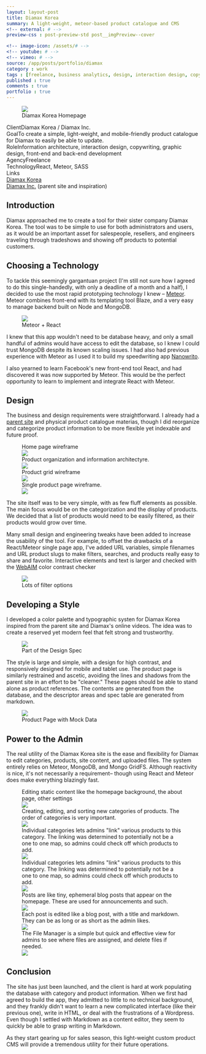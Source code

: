 ```yaml
---
layout: layout-post
title: Diamax Korea
summary: A light-weight, meteor-based product catalogue and CMS
<!-- external: # -->
preview-css : post-preview-std post__imgPreview--cover

<!-- image-icon: /assets/# -->
<!-- youtube: # -->
<!-- vimeo: # -->
source: /app/posts/portfolio/diamax
category : work
tags : [freelance, business analytics, design, interaction design, copywriting, development, full-stack]
published : true
comments : true
portfolio : true
---
```



<figure class="figure-wide">
  <img src="{{page.source}}/header.jpg">
<figcaption>Diamax Korea Homepage</figcaption>
</figure>


<div class="callout">
  <div class="callout--row">
     <span class="title">Client</span><span class="content">Diamax Korea / Diamax Inc.</span>
  </div>

  <div class="callout--row">
     <span class="title">Goal</span><span class="content">To create a simple, light-weight, and mobile-friendly product catalogue for Diamax to easily be able to update. </span>
  </div>

  <div class="callout--row">
     <span class="title">Role</span><span class="content">Information architecture, interaction design, copywriting, graphic design, front-end and back-end development</span>
  </div>

  <div class="callout--row">
     <span class="title">Agency</span><span class="content">Freelance</span>
  </div>

  <div class="callout--row">
     <span class="title">Technology</span><span class="content">React, Meteor, SASS</span>
  </div>

  <div class="callout--row">
     <span class="title">Links</span>
     <span class="content">
      <div><a href="http://diamaxkorea.com">Diamax Korea</a></div>
      <div><a href="http://diamaxinc.com">Diamax Inc.</a> (parent site and inspiration)</div>
    </span>
  </div>

</div>


## Introduction

Diamax approached me to create a tool for their sister company Diamax Korea. The tool was to be simple to use for both administrators and users, as it would be an important asset for salespeople, resellers, and engineers traveling through tradeshows and showing off products to potential customers. 



## Choosing a Technology

To tackle this seemingly gargantuan project (I'm still not sure how I agreed to do this single-handedly, with only a deadline of a month and a half), I decided to use the most rapid prototyping technology I knew – [Meteor](http://meteor.com). Meteor combines front-end with its templating tool Blaze, and a very easy to manage backend built on Node and MongoDB.

<figure class="figure-wide margin_bottom">
  <img src="{{page.source}}/meteorreact.png">
<figcaption>Meteor + React</figcaption>
</figure>

I knew that this app wouldn't need to be database heavy, and only a small handful of admins would have access to edit the database, so I knew I could trust MongoDB despite its known scaling issues. I had also had previous experience with Meteor as I used it to build my speedwriting app [Nanowrito](/blog/2014/02/nanowrito.html).

I also yearned to learn Facebook's new front-end tool React, and had discovered it was now supported by Meteor. This would be the perfect opportunity to learn to implement and integrate React with Meteor.






## Design

The business and design requirements were straightforward. I already had a [parent site](http://diamaxinc.com) and physical product catalogue materias, though I did reorganize and categorize product information to be more flexible yet indexable and future proof.

<figure class="figure-wide figure-frame margin_bottom_x2 ">
  <div class="royalSlider rsMinW show-adjacent slider royal-500">
    <div class="rsContent">
      <img class="rsImg" src="{{page.source}}/wf_home.png" alt="" >
      <div class="rsCaption">Home page wireframe</div>
      <img src="{{page.source}}/wf_home_sm.png" class="rsTmb" />
    </div>
    <div class="rsContent">
      <img class="rsImg" src="{{page.source}}/wf_notes.png" alt="" >
      <div class="rsCaption">Product organization and information architectyre.</div>
      <img src="{{page.source}}/wf_notes_sm.png" class="rsTmb" />
    </div>
    <div class="rsContent">
      <img class="rsImg" src="{{page.source}}/wf_products.png" alt="" >
      <div class="rsCaption">Product grid wireframe</div>
      <img src="{{page.source}}/wf_products_sm.jpg" class="rsTmb" />
    </div>
    <div class="rsContent">
      <img class="rsImg" src="{{page.source}}/wf_product.png" alt="" >
      <div class="rsCaption">Single product page wireframe.</div>
      <img src="{{page.source}}/wf_product_sm.png" class="rsTmb" />
    </div>
  </div>
</figure>

The site itself was to be very simple, with as few fluff elements as possible. The main focus would be on the categorization and the display of products. We decided that a list of products would need to be easily filtered, as their products would grow over time.

Many small design and engineering tweaks have been added to increase the usability of the tool. For example, to offset the drawbacks of a React/Meteor single page app, I've added URL variables, simple filenames and URL product slugs to make filters, searches, and products really easy to share and favorite. Interactive elements and text is larger and checked with the [WebAIM](http://webaim.org/resources/contrastchecker/) color contrast checker

<figure class="figure-wide margin_bottom">
  <img src="{{page.source}}/product_1_half.png">
<figcaption>Lots of filter options</figcaption>
</figure>


## Developing a Style 

I developed a color palette and typographic systen for Diamax Korea inspired from the parent site and Diamax's online videos. The idea was to create a reserved yet modern feel that felt strong and trustworthy. 

<figure class="figure-wide margin_bottom">
  <img src="{{page.source}}/guide_small.jpg">
<figcaption>Part of the Design Spec</figcaption>
</figure>

The style is large and simple, with a design for high contrast, and responsively designed for mobile and tablet use. The product page is similarly restrained and ascetic, avoiding the lines and shadows from the parent site in an effort to be "cleaner." These pages should be able to stand alone as product references. The contents are generated from the database, and the descriptor areas and spec table are generated from markdown. 

<figure class="figure-wide margin_bottom_x2">
  <img src="{{page.source}}/product.jpg">
<figcaption>Product Page with Mock Data</figcaption>
</figure>


## Power to the Admin

The real utility of the Diamax Korea site is the ease and flexibility for Diamax to edit categories, products, site content, and uploaded files. The system entirely relies on Meteor, MongoDB, and Mongo GridFS. Although reactivity is nice, it's not necessarily a requirement– though using React and Meteor does make everything blazingly fast. 

<figure class="figure-wide figure-frame margin_bottom_x2 ">
  <div class="royalSlider rsMinW show-adjacent slider royal-800">
    <div class="rsContent">
      <img class="rsImg" src="{{page.source}}/edit_content.jpg" alt="" >
      <div class="rsCaption">Editing static content like the homepage background, the about page, other settings</div>
      <img src="{{page.source}}/edit_content_sm.jpg" class="rsTmb" />
    </div>
    <div class="rsContent">
      <img class="rsImg" src="{{page.source}}/edit_categories.jpg" alt="" >
      <div class="rsCaption">Creating, editing, and sorting new categories of products. The order of categories is very important.</div>
      <img src="{{page.source}}/edit_categories_sm.jpg" class="rsTmb" />
    </div>
    <div class="rsContent">
      <img class="rsImg" src="{{page.source}}/edit_category.jpg" alt="" >
      <div class="rsCaption">Individual categories lets admins "link" various products to this category. The linking was determined to potentially not be a one to one map, so admins could check off which products to add.</div>
      <img src="{{page.source}}/edit_category_sm.jpg" class="rsTmb" />
    </div>
    <div class="rsContent">
      <img class="rsImg" src="{{page.source}}/edit_products.jpg" alt="" >
      <div class="rsCaption">Individual categories lets admins "link" various products to this category. The linking was determined to potentially not be a one to one map, so admins could check off which products to add.</div>
      <img src="{{page.source}}/edit_products_sm.jpg" class="rsTmb" />
    </div>
    <div class="rsContent">
      <img class="rsImg" src="{{page.source}}/edit_posts.jpg" alt="" >
      <div class="rsCaption">Posts are like tiny, ephemeral blog posts that appear on the homepage. These are used for announcements and such.</div>
      <img src="{{page.source}}/edit_posts_sm.jpg" class="rsTmb" />
    </div>
    <div class="rsContent">
      <img class="rsImg" src="{{page.source}}/edit_post.jpg" alt="" >
      <div class="rsCaption">Each post is edited like a blog post, with a title and markdown. They can be as long or as short as the admin likes.</div>
      <img src="{{page.source}}/edit_post_sm.jpg" class="rsTmb" />
    </div>
    <div class="rsContent">
      <img class="rsImg" src="{{page.source}}/edit_files.jpg" alt="" >
      <div class="rsCaption">The File Manager is a simple but quick and effective view for admins to see where files are assigned, and delete files if needed.</div>
      <img src="{{page.source}}/edit_files_sm.jpg" class="rsTmb" />
    </div>
  </div>
</figure>


## Conclusion

The site has just been launched, and the client is hard at work populating the database with category and product information. When we first had agreed to build the app, they admitted to little to no technical background, and they frankly didn't want to learn a new complicated interface (like their previous one), write in HTML, or deal with the frustrations of a Wordpress. Even though I settled with Markdown as a content editor, they seem to quickly be able to grasp writing in Markdown.

As they start gearing up for sales season, this light-weight custom product CMS will provide a tremendous utility for their future operations.




